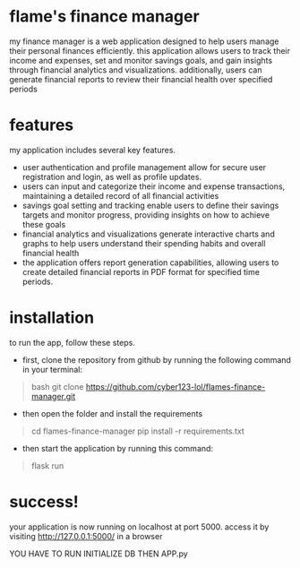 # flame's finance manager

my finance manager is a web application designed to help users manage their personal finances efficiently. this application allows users to track their income and expenses, set and monitor savings goals, and gain insights through financial analytics and visualizations. additionally, users can generate financial reports to review their financial health over specified periods

# features

my application includes several key features. 

* user authentication and profile management allow for secure user registration and login, as well as profile updates. 
* users can input and categorize their income and expense transactions, maintaining a detailed record of all financial activities
* savings goal setting and tracking enable users to define their savings targets and monitor progress, providing insights on how to achieve these goals
* financial analytics and visualizations generate interactive charts and graphs to help users understand their spending habits and overall financial health 
* the application offers report generation capabilities, allowing users to create detailed financial reports in PDF format for specified time periods.


# installation

to run the app, follow these steps. 

* first, clone the repository from github by running the following command in your terminal:

> bash git clone https://github.com/cyber123-lol/flames-finance-manager.git 

* then open the folder and install the requirements
> cd flames-finance-manager
> pip install -r requirements.txt

* then start the application by running this command:
> flask run

# success!
your application is now running on localhost at port 5000. access it by visiting http://127.0.0.1:5000/ in a browser

YOU HAVE TO RUN INITIALIZE DB THEN APP.py
